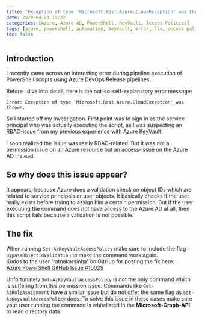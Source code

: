 ```yaml
---
title: "Exception of type 'Microsoft.Rest.Azure.CloudException' was thrown."
date: 2020-04-03 15:22
categories: [Azure, Azure AD, PowerShell, KeyVault, Access Policies]
tags: [azure, powershell, automation, keyvault, error, fix, access policy, azure ad, permission]
toc: false
---
```


## Introduction ##

I recently came across an interesting error during pipeline execution of PowerShell scripts using Azure DevOps Release pipelines.

Before I dive into detail, here is the not-so-self-explanatory error message:

```
Error: Exception of type 'Microsoft.Rest.Azure.CloudException' was thrown.
```

So I started off my investigation. First point was to sign in as the service principal who was actually executing the script, as I was suspecting an RBAC-issue from my previous experience with Azure KeyVault.

I soon realized the issue was really RBAC-related. But it was not a permission issue on an Azure resource but an access-issue on the Azure AD instead.

## So why does this issue appear? ##

It appears, because Azure does a validation check on object IDs which are related to service principals or user objects. It basically checks if the user really exists before trying to assign him a certain permission. But if the user executing the command does not have access to the Azure AD at all, then this script fails because a validation is not possible.

## The fix ##

When running ```Set-AzKeyVaultAccessPolicy``` make sure to include the flag ```-BypassObjectIdValidation``` to make the command work again.  
Kudos to the user 'ratnakarsinha' on GitHub for posting the fix here:  
[Azure PowerShell GitHub Issue #10029](https://github.com/Azure/azure-powershell/issues/10029)

Unfortunately ```Set-AzKeyVaultAccessPolicy``` is not the only command which is suffering from this permission issue. Commands like ```Get-AzRoleAssignment``` have a similar issue but do not offer the same flag as ```Set-AzKeyVaultAccessPolicy``` does. To solve this issue in these cases make sure your user running the command is whitelisted in the **Microsoft-Graph-API** to read directory data.
